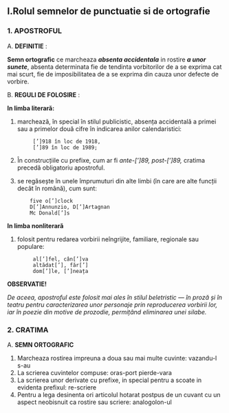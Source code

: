 ## I.Rolul semnelor de punctuatie si de ortografie

### 1. **APOSTROFUL**

  A.  **DEFINITIE** :

  **Semn ortografic**  ce marcheaza *__absenta accidentala__* in rostire *__a unor sunete__*, absenta determinata fie de tendinta vorbitorilor de a se exprima cat mai scurt, fie de imposibilitatea de a se exprima din cauza unor defecte de vorbire.

  B. **REGULI DE FOLOSIRE** :

  **In limba literară:**

  1. marchează, în special în stilul publicistic, absența accidentală a primei sau a primelor două cifre în indicarea anilor calendaristici:

              [’]918 în loc de 1918,
              [’]89 în loc de 1989;

  2. În construcțiile cu prefixe, cum ar fi *ante-[’]89, post-[’]89,* cratima precedă obligatoriu apostroful.
  3.  se regăsește în unele împrumuturi din alte limbi (în care are alte funcții decât în română), cum sunt:

              five o[’]clock
              D[’]Annunzio, D[’]Artagnan
              Mc Donald[’]s

  **In limba nonliterară**

  1. folosit pentru redarea vorbirii neîngrijite, familiare, regionale sau populare:

              al[’]fel, cân[’]va
              altădat[’], făr[’]
              dom[’]le, [’]neața

  **OBSERVATIE!**

  *De aceea, apostroful este folosit mai ales în stilul beletristic — în proză și în teatru pentru caracterizarea unor personaje prin reproducerea vorbirii lor, iar în poezie din motive de prozodie, permițând eliminarea unei silabe.*

  ### 2. **CRATIMA**

  A. **SEMN ORTOGRAFIC**

1. Marcheaza rostirea impreuna a doua sau mai multe cuvinte:
            vazandu-l
            s-au
2. La scrierea cuvintelor compuse:
            oras-port
            pierde-vara
3. La scrierea unor derivate cu prefixe, in special pentru a scoate in evidenta prefixul:
            re-scriere
4. Pentru a lega desinenta ori articolul hotarat postpus de un cuvant cu un aspect neobisnuit ca rostire sau scriere:
            analogolon-ul
